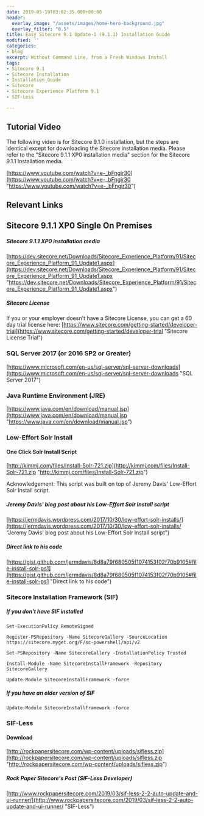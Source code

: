 ```yaml
---
date: 2019-05-19T03:02:35.000+00:00
header:
  overlay_image: "/assets/images/home-hero-background.jpg"
  overlay_filter: "0.5"
title: Easy Sitecore 9.1 Update-1 (9.1.1) Installation Guide
modified: ''
categories:
- blog
excerpt: Without Command Line, from a Fresh Windows Install
tags:
- Sitecore 9.1
- Sitecore Installation
- Installation Guide
- Sitecore
- Sitecore Experience Platform 9.1
- SIF-Less

---
```

## Tutorial Video

The following video is for Sitecore 9.1.0 installation, but the steps are identical except for downloading the Sitecore installation media. Please refer to the "Sitecore 9.1.1 XP0 installation media" section for the Sitecore 9.1.1 Installation media.

[https://www.youtube.com/watch?v=e-_bFngir30](https://www.youtube.com/watch?v=e-_bFngir30 "https://www.youtube.com/watch?v=e-_bFngir30")

## Relevant Links

## Sitecore 9.1.1 XP0 Single On Premises

##### Sitecore 9.1.1 XP0 installation media

[https://dev.sitecore.net/Downloads/Sitecore_Experience_Platform/91/Sitecore_Experience_Platform_91_Update1.aspx](https://dev.sitecore.net/Downloads/Sitecore_Experience_Platform/91/Sitecore_Experience_Platform_91_Update1.aspx "https://dev.sitecore.net/Downloads/Sitecore_Experience_Platform/91/Sitecore_Experience_Platform_91_Update1.aspx")

##### Sitecore License

If you or your employer doesn't have a Sitecore License, you can get a 60 day trial license here: [https://www.sitecore.com/getting-started/developer-trial](https://www.sitecore.com/getting-started/developer-trial "Sitecore License Trial")

### SQL Server 2017 (or 2016 SP2 or Greater)

[https://www.microsoft.com/en-us/sql-server/sql-server-downloads](https://www.microsoft.com/en-us/sql-server/sql-server-downloads "SQL Server 2017")

### Java Runtime Environment (JRE)

[https://www.java.com/en/download/manual.jsp](https://www.java.com/en/download/manual.jsp "https://www.java.com/en/download/manual.jsp")

### Low-Effort Solr Install

#### One Click Solr Install Script

[http://kimmj.com/files/Install-Solr-721.zip](http://kimmj.com/files/Install-Solr-721.zip "http://kimmj.com/files/Install-Solr-721.zip")

Acknowledgement: This script was built on top of Jeremy Davis' Low-Effort Solr Install script.

##### Jeremy Davis' blog post about his Low-Effort Solr Install script

[https://jermdavis.wordpress.com/2017/10/30/low-effort-solr-installs/](https://jermdavis.wordpress.com/2017/10/30/low-effort-solr-installs/ "Jeremy Davis' blog post about his Low-Effort Solr Install script")

##### Direct link to his code

[https://gist.github.com/jermdavis/8d8a79f680505f1074153f02f70b9105#file-install-solr-ps1](https://gist.github.com/jermdavis/8d8a79f680505f1074153f02f70b9105#file-install-solr-ps1 "Direct link to his code")

### Sitecore Installation Framework (SIF)

##### If you don't have SIF installed

    Set-ExecutionPolicy RemoteSigned
    
    Register-PSRepository -Name SitecoreGallery -SourceLocation https://sitecore.myget.org/F/sc-powershell/api/v2
    
    Set-PSRepository -Name SitecoreGallery -InstallationPolicy Trusted
    
    Install-Module -Name SitecoreInstallFramework -Repository SitecoreGallery
    
    Update-Module SitecoreInstallFramework -force

##### If you have an older version of SIF

    Update-Module SitecoreInstallFramework -force

### SIF-Less

#### Download

[http://rockpapersitecore.com/wp-content/uploads/sifless.zip](http://rockpapersitecore.com/wp-content/uploads/sifless.zip "http://rockpapersitecore.com/wp-content/uploads/sifless.zip")

##### Rock Paper Sitecore's Post (SIF-Less Developer)

[http://www.rockpapersitecore.com/2019/03/sif-less-2-2-auto-update-and-ui-runner/](http://www.rockpapersitecore.com/2019/03/sif-less-2-2-auto-update-and-ui-runner/ "SIF-Less")